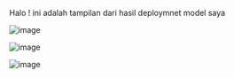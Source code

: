 Halo ! ini adalah tampilan dari hasil deploymnet model saya

![image](https://github.com/Mazcho/Sistem-Temu-Kembali-Informasi/assets/77985996/dbc4183d-c834-4f2d-9c86-51df46a72d25)

![image](https://github.com/Mazcho/Sistem-Temu-Kembali-Informasi/assets/77985996/daf98e63-3b1e-4215-94e9-eb15e764b86b)

![image](https://github.com/Mazcho/Sistem-Temu-Kembali-Informasi/assets/77985996/7af734c7-7020-48f7-ab4b-a30a5826321e)
